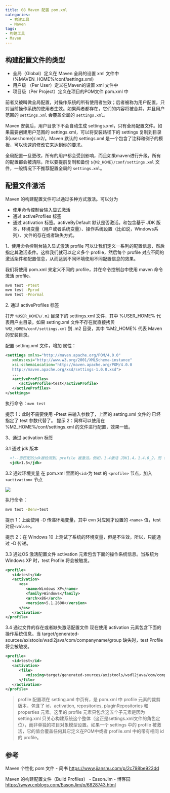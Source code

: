 ```yaml
---
title: 08 Maven 配置 pom.xml
categories:
  - 构建工具
  - Maven
tags:
- 构建工具
- Maven
---
```


## 构建配置文件的类型

* 全局（Global）定义在 Maven 全局的设置 xml 文件中 (%MAVEN_HOME%/conf/settings.xml)
* 用户级 （Per User）定义在Maven的设置 xml 文件中
* 项目级（Per Project）定义在项目的POM文件 pom.xml 中

前者又被叫做全局配置，对操作系统的所有使用者生效；后者被称为用户配置，只对当前操作系统的使用者生效。如果两者都存在，它们的内容将被合并，并且用户范围的 `settings.xml` 会覆盖全局的 `settings.xml`。

Maven 安装后，用户目录下不会自动生成 settings.xml，只有全局配置文件。如果需要创建用户范围的 settings.xml，可以将安装路径下的 settings 复制到目录 ${user.home}/.m2/。Maven 默认的 settings.xml 是一个包含了注释和例子的模板，可以快速的修改它来达到你的要求。

全局配置一旦更改，所有的用户都会受到影响，而且如果maven进行升级，所有的配置都会被清除，所以要提前复制和备份 `${M2_HOME}/conf/settings.xml` 文件，一般情况下不推荐配置全局的 `settings.xml`。

## 配置文件激活

Maven 的构建配置文件可以通过多种方式激活。可以分为

* 使用命令控制台输入显式激活
* 通过 activeProfiles 标签
* 通过 activation 标签。activeByDefault 默认是否激活。和包含基于 JDK 版本，环境变量（用户或者系统变量）、操作系统设置（比如说，Windows系列）、文件的存在或者缺失方式。

1、使用命令控制台输入显式激活
profile 可以让我们定义一系列的配置信息，然后指定其激活条件。这样我们就可以定义多个 profile，然后每个 profile 对应不同的激活条件和配置信息，从而达到不同环境使用不同配置信息的效果。

我们将使用 pom.xml 来定义不同的 profile，并在命令控制台中使用 maven 命令激活 profile。

```sh
mvn test -Ptest
mvn test -Pprod
mvn test -Pnormal
```

2\. 通过 activeProfiles 标签

打开 `%USER_HOME%/.m2` 目录下的 settings.xml 文件，其中 %USER_HOME% 代表用户主目录。如果 setting.xml 文件不存在就直接拷贝 `%M2_HOME%/conf/settings.xml` 到 .m2 目录，其中 %M2_HOME% 代表 Maven 的安装目录。

配置 setting.xml 文件，增加 <activeProfiles>属性：

```xml
<settings xmlns="http://maven.apache.org/POM/4.0.0"
   xmlns:xsi="http://www.w3.org/2001/XMLSchema-instance"
   xsi:schemaLocation="http://maven.apache.org/POM/4.0.0
   http://maven.apache.org/xsd/settings-1.0.0.xsd">
   ...
   <activeProfiles>
      <activeProfile>test</activeProfile>
   </activeProfiles>
</settings>
```

执行命令：`mvn test`

提示 1：此时不需要使用 -Ptest 来输入参数了，上面的 setting.xml 文件的 <activeprofile> 已经指定了 test 参数代替了。
提示 2：同样可以使用在 %M2_HOME%/conf/settings.xml 的文件进行配置，效果一致。

3、通过 activation 标签

3.1 通过 jdk 版本

```xml
  <!--当匹配的jdk被检测到，profile 被激活。例如，1.4激活 JDK1.4，1.4.0_2，而 !1.4 激活所有版本不是以1.4开头的JDK。 -->
  <jdk>1.5</jdk>
```

3.2 通过环境变量
在 pom.xml 里面的`<id>`为 test 的 `<profile>` 节点，加入 `<activation>` 节点

![](https://upload-images.jianshu.io/upload_images/1662509-cdbcd7dafc91fece.png?imageMogr2/auto-orient/strip%7CimageView2/2/w/1240)

执行命令：

```sh
mvn test -Denv=test
```

提示 1：上面使用 -D 传递环境变量，其中 evn 对应刚才设置的 `<name>` 值，test 对应`<value>`。

提示 2：在 Windows 10 上测试了系统的环境变量，但是不生效，所以，只能通过 -D 传递。

3.3 通过OS 激活配置文件
activation 元素包含下面的操作系统信息。当系统为 Windows XP 时，test Profile 将会被触发。

```xml
<profile>
   <id>test</id>
   <activation>
      <os>
         <name>Windows XP</name>
         <family>Windows</family>
         <arch>x86</arch>
         <version>5.1.2600</version>
      </os>
   </activation>
</profile>
```

3.4 通过文件的存在或者缺失激活配置文件
现在使用 activation 元素包含下面的操作系统信息。当 target/generated-sources/axistools/wsdl2java/com/companyname/group 缺失时，test Profile 将会被触发。

```xml
<profile>
   <id>test</id>
   <activation>
      <file>
         <missing>target/generated-sources/axistools/wsdl2java/com/companyname/group</missing>
      </file>
   </activation>
</profile>
```

> profile 配置项在 setting.xml 中页有，是 pom.xml 中 profile 元素的裁剪版本，包含了 id，activation, repositories, pluginRepositories 和 properties 元素。这里的 profile 元素只包含这五个子元素是因为 setting.xml 只关心构建系统这个整体（这正是settings.xml文件的角色定位），而非单独的项目对象模型设置。如果一个 settings 中的 profile 被激活，它的值会覆盖任何其它定义在POM中或者 profile.xml 中的带有相同 id 的 profile。

## 参考

Maven 个性化 pom 文件 - 简书
<https://www.jianshu.com/p/2c798be923dd>

Maven 的构建配置文件（Build Profiles） - EasonJim - 博客园 <https://www.cnblogs.com/EasonJim/p/6828743.html>
